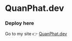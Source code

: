 # QuanPhat.dev

### Deploy here

Go to my site 👉 [QuanPhat.dev](https://main--euphonious-quokka-6a54f5.netlify.app//)
